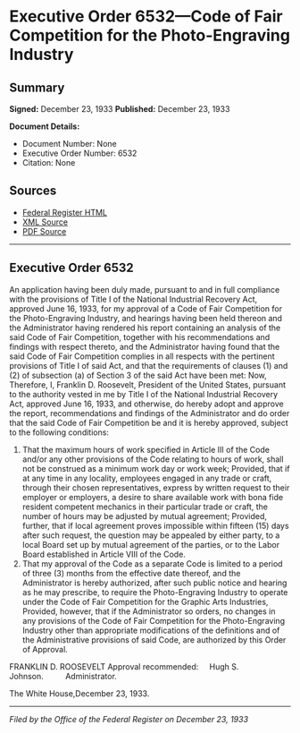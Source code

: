 # Executive Order 6532—Code of Fair Competition for the Photo-Engraving Industry

## Summary

**Signed:** December 23, 1933
**Published:** December 23, 1933

**Document Details:**
- Document Number: None
- Executive Order Number: 6532
- Citation: None

## Sources
- [Federal Register HTML](https://www.presidency.ucsb.edu/documents/executive-order-6532-code-fair-competition-for-the-photo-engraving-industry)
- [XML Source](None)
- [PDF Source](None)

---

## Executive Order 6532

An application having been duly made, pursuant to and in full compliance with the provisions of Title I of the National Industrial Recovery Act, approved June 16, 1933, for my approval of a Code of Fair Competition for the Photo-Engraving Industry, and hearings having been held thereon and the Administrator having rendered his report containing an analysis of the said Code of Fair Competition, together with his recommendations and findings with respect thereto, and the Administrator having found that the said Code of Fair Competition complies in all respects with the pertinent provisions of Title I of said Act, and that the requirements of clauses (1) and (2) of subsection (a) of Section 3 of the said Act have been met:
Now, Therefore, I, Franklin D. Roosevelt, President of the United States, pursuant to the authority vested in me by Title I of the National Industrial Recovery Act, approved June 16, 1933, and otherwise, do hereby adopt and approve the report, recommendations and findings of the Administrator and do order that the said Code of Fair Competition be and it is hereby approved, subject to the following conditions:
1. That the maximum hours of work specified in Article III of the Code and/or any other provisions of the Code relating to hours of work, shall not be construed as a minimum work day or work week;
Provided, that if at any time in any locality, employees engaged in any trade or craft, through their chosen representatives, express by written request to their employer or employers, a desire to share available work with bona fide resident competent mechanics in their particular trade or craft, the number of hours may be adjusted by mutual agreement;
Provided, further, that if local agreement proves impossible within fifteen (15) days after such request, the question may be appealed by either party, to a local Board set up by mutual agreement of the parties, or to the Labor Board established in Article VIII of the Code.
2. That my approval of the Code as a separate Code is limited to a period of three (3) months from the effective date thereof, and the Administrator is hereby authorized, after such public notice and hearing as he may prescribe, to require the Photo-Engraving Industry to operate under the Code of Fair Competition for the Graphic Arts Industries,
Provided, however, that if the Administrator so orders, no changes in any provisions of the Code of Fair Competition for the Photo-Engraving Industry other than appropriate modifications of the definitions and of the Administrative provisions of said Code, are authorized by this Order of Approval.

FRANKLIN D. ROOSEVELT
Approval recommended:     Hugh S. Johnson.          Administrator.

The White House,December 23, 1933.

---

*Filed by the Office of the Federal Register on December 23, 1933*
